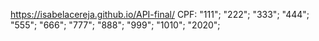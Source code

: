 https://isabelacereja.github.io/API-final/
CPF:
"111";
"222";
"333";
"444";
"555";
"666";
"777";
"888";
"999";
"1010";
"2020";
